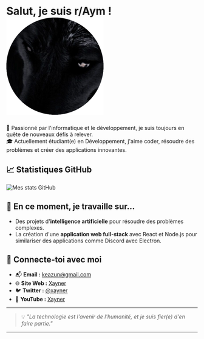 # Salut, je suis r/Aym ! ![Logo](https://github.com/aymm-x/r-Aym/blob/main/aymm.png)

🚀 Passionné par l'informatique et le développement, je suis toujours en quête de nouveaux défis à relever.  
🎓 Actuellement étudiant(e) en Développement, j'aime coder, résoudre des problèmes et créer des applications innovantes.

## 📈 Statistiques GitHub

![Mes stats GitHub](https://github-readme-stats.vercel.app/api?username=aymm-x)

## 🌱 En ce moment, je travaille sur...

- Des projets d'**intelligence artificielle** pour résoudre des problèmes complexes.
- La création d'une **application web full-stack** avec React et Node.js pour similariser des applications comme Discord avec Electron.

## 🔗 Connecte-toi avec moi

- 📬 **Email :** [keazun@gmail.com](mailto:keazun@gmail.com)
- 🌐 **Site Web :** [Xayner](https://aymlol.netlify.app/aym.lol/$)
- 🐦 **Twitter :** [@xayner](https://twitter.com/aymm-x)
- 📱 **YouTube :** [Xayner](https://www.youtube.com/@aymm-x)

---

> 💡 *"La technologie est l'avenir de l'humanité, et je suis fier(e) d'en faire partie."*

---
